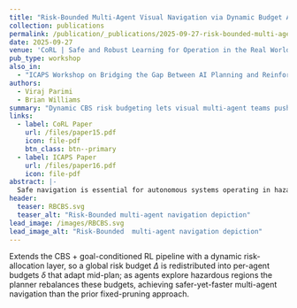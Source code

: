 ```yaml
---
title: "Risk-Bounded Multi-Agent Visual Navigation via Dynamic Budget Allocation" 
collection: publications
permalink: /publication/_publications/2025-09-27-risk-bounded-multi-agent-visual-navigation-via-dynamic-budget-allocation-12
date: 2025-09-27
venue: 'CoRL | Safe and Robust Learning for Operation in the Real World'
pub_type: workshop
also_in:
  - "ICAPS Workshop on Bridging the Gap Between AI Planning and Reinforcement Learning"
authors:
  - Viraj Parimi
  - Brian Williams
summary: "Dynamic CBS risk budgeting lets visual multi-agent teams push through higher-risk corridors when it pays off, delivering faster, collision-free plans while still honoring the user’s $\\Delta$ constraint."
links:
  - label: CoRL Paper
    url: /files/paper15.pdf
    icon: file-pdf
    btn_class: btn--primary
  - label: ICAPS Paper
    url: /files/paper16.pdf
    icon: file-pdf
abstract: |-
  Safe navigation is essential for autonomous systems operating in hazardous environments, especially when multiple agents must coordinate using just visual inputs over extended time horizons. Traditional planning methods excel at solving long-horizon tasks but rely on predefined distance metrics, while safe Reinforcement Learning (RL) can learn complex behaviors using high-dimensional inputs yet struggles with multi-agent, goal-conditioned scenarios. Recent work combined these paradigms by leveraging goal-conditioned RL (GCRL) to build an intermediate graph from replay buffer states, pruning unsafe edges, and using Conflict-Based Search (CBS) for multi-agent path planning. Although effective, this graph-pruning approach can be overly conservative, limiting mission efficiency by precluding missions that must traverse high‐risk regions. To address this limitation, we propose RB-CBS, a novel extension to CBS that dynamically allocates and adjusts user-specified risk bound ($\Delta$) across agents to flexibly trade off safety and speed. Our improved planner ensures that each agent receives a local risk budget ($\delta$) enabling more efficient navigation while still respecting overall safety constraints. Experimental results demonstrate that this iterative risk-allocation framework yields superior performance in complex environments, allowing multiple agents to find collision-free paths within the user-specified $\Delta$.
header:
  teaser: RBCBS.svg
  teaser_alt: "Risk-Bounded multi-agent navigation depiction"
lead_image: /images/RBCBS.svg
lead_image_alt: "Risk-Bounded  multi-agent navigation depiction"
---
```


Extends the CBS + goal-conditioned RL pipeline with a dynamic risk-allocation layer, so a global risk budget $\Delta$ is redistributed into per-agent budgets $\delta$ that adapt mid-plan; as agents explore hazardous regions the planner rebalances these budgets, achieving safer-yet-faster multi-agent navigation than the prior fixed-pruning approach.
